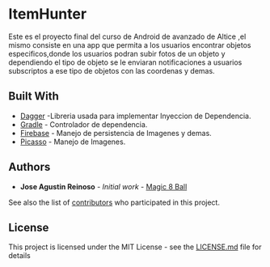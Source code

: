 # ItemHunter

Este es el proyecto final del curso de Android de  avanzado de Altice ,el mismo consiste en una app que permita a los usuarios encontrar objetos especificos,donde los usuarios podran subir fotos de un objeto y dependiendo el tipo de objeto se le enviaran notificaciones a usuarios subscriptos a ese tipo de objetos con las coordenas y demas.

## Built With

* [Dagger](https://google.github.io/dagger/users-guide) -Libreria usada para implementar Inyeccion de Dependencia.
* [Gradle](https://gradle.org/) - Controlador de dependencia.
* [Firebase](https://firebase.google.com/docs/) - Manejo de persistencia de Imagenes y demas.
* [Picasso](http://square.github.io/picasso/) - Manejo de Imagenes.



## Authors

* **Jose Agustin Reinoso** - *Initial work* - [Magic 8 Ball](https://github.com/jadrdc/prj-cursobasico-9/)

See also the list of [contributors](https://github.com/your/project/contributors) who participated in this project.

## License

This project is licensed under the MIT License - see the [LICENSE.md](LICENSE.md) file for details
